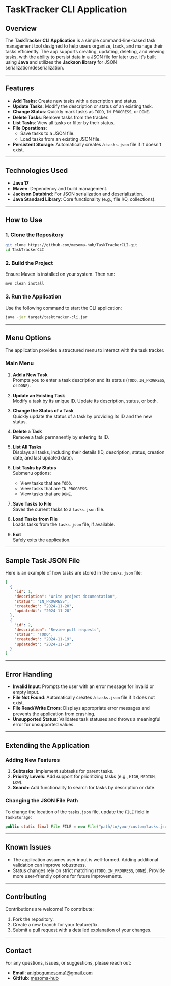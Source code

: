 
# **TaskTracker CLI Application**

## **Overview**
The **TaskTracker CLI Application** is a simple command-line-based task management tool designed to help users organize, track, and manage their tasks efficiently. The app supports creating, updating, deleting, and viewing tasks, with the ability to persist data in a JSON file for later use. It’s built using **Java** and utilizes the **Jackson library** for JSON serialization/deserialization.

---

## **Features**
- **Add Tasks**: Create new tasks with a description and status.
- **Update Tasks**: Modify the description or status of an existing task.
- **Change Status**: Quickly mark tasks as `TODO`, `IN_PROGRESS`, or `DONE`.
- **Delete Tasks**: Remove tasks from the tracker.
- **List Tasks**: View all tasks or filter by their status.
- **File Operations**:
  - Save tasks to a JSON file.
  - Load tasks from an existing JSON file.
- **Persistent Storage**: Automatically creates a `tasks.json` file if it doesn't exist.

---

## **Technologies Used**
- **Java 17**
- **Maven**: Dependency and build management.
- **Jackson Databind**: For JSON serialization and deserialization.
- **Java Standard Library**: Core functionality (e.g., file I/O, collections).

---

## **How to Use**

### **1. Clone the Repository**
```bash
git clone https://github.com/mesoma-hub/TaskTrackerCLI.git
cd TaskTrackerCLI
```

### **2. Build the Project**
Ensure Maven is installed on your system. Then run:
```bash
mvn clean install
```

### **3. Run the Application**
Use the following command to start the CLI application:
```bash
java -jar target/tasktracker-cli.jar
```

---

## **Menu Options**
The application provides a structured menu to interact with the task tracker.

### **Main Menu**
1. **Add a New Task**  
   Prompts you to enter a task description and its status (`TODO`, `IN_PROGRESS`, or `DONE`).

2. **Update an Existing Task**  
   Modify a task by its unique ID. Update its description, status, or both.

3. **Change the Status of a Task**  
   Quickly update the status of a task by providing its ID and the new status.

4. **Delete a Task**  
   Remove a task permanently by entering its ID.

5. **List All Tasks**  
   Displays all tasks, including their details (ID, description, status, creation date, and last updated date).

6. **List Tasks by Status**  
   Submenu options:
   - View tasks that are `TODO`.
   - View tasks that are `IN_PROGRESS`.
   - View tasks that are `DONE`.

7. **Save Tasks to File**  
   Saves the current tasks to a `tasks.json` file.

8. **Load Tasks from File**  
   Loads tasks from the `tasks.json` file, if available.

0. **Exit**  
   Safely exits the application.

---

## **Sample Task JSON File**
Here is an example of how tasks are stored in the `tasks.json` file:
```json
[
  {
    "id": 1,
    "description": "Write project documentation",
    "status": "IN_PROGRESS",
    "createdAt": "2024-11-20",
    "updatedAt": "2024-11-20"
  },
  {
    "id": 2,
    "description": "Review pull requests",
    "status": "TODO",
    "createdAt": "2024-11-19",
    "updatedAt": "2024-11-19"
  }
]
```

---

## **Error Handling**
- **Invalid Input**: Prompts the user with an error message for invalid or empty input.
- **File Not Found**: Automatically creates a `tasks.json` file if it does not exist.
- **File Read/Write Errors**: Displays appropriate error messages and prevents the application from crashing.
- **Unsupported Status**: Validates task statuses and throws a meaningful error for unsupported values.

---

## **Extending the Application**
### **Adding New Features**
1. **Subtasks**: Implement subtasks for parent tasks.
2. **Priority Levels**: Add support for prioritizing tasks (e.g., `HIGH`, `MEDIUM`, `LOW`).
3. **Search**: Add functionality to search for tasks by description or date.

### **Changing the JSON File Path**
To change the location of the `tasks.json` file, update the `FILE` field in `TaskStorage`:
```java
public static final File FILE = new File("path/to/your/custom/tasks.json");
```

---

## **Known Issues**
- The application assumes user input is well-formed. Adding additional validation can improve robustness.
- Status changes rely on strict matching (`TODO`, `IN_PROGRESS`, `DONE`). Provide more user-friendly options for future improvements.

---

## **Contributing**
Contributions are welcome! To contribute:
1. Fork the repository.
2. Create a new branch for your feature/fix.
3. Submit a pull request with a detailed explanation of your changes.

---


## **Contact**
For any questions, issues, or suggestions, please reach out:
- **Email**: anigbogumesoma1@gmail.com
- **GitHub**: [mesoma-hub](https://github.com/YourUsername)
